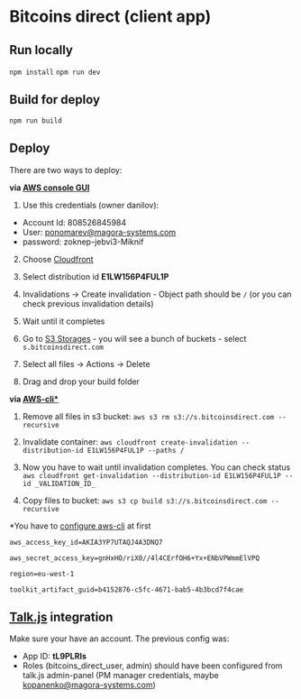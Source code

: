 
# Bitcoins direct (client app)


## Run locally
`npm install`
`npm run dev`

## Build for deploy
 `npm run build`

## Deploy

There are two ways to deploy:

**via [AWS console GUI](https://console.aws.amazon.com/)** 

1. Use this credentials (owner danilov):
- Account Id: 808526845984 
- User: ponomarev@magora-systems.com
- password: zoknep-jebvi3-Miknif
  
2. Choose [Cloudfront](https://console.aws.amazon.com/cloudfront/home?region=eu-west-1#distributions:)
  
3. Select distribution id **E1LW156P4FUL1P**
   
4. Invalidations -> Create invalidation - Object path should be `/` (or you can check previous invalidation details)
   
5. Wait until it completes
   
6. Go to [S3 Storages](https://s3.console.aws.amazon.com/s3/home?region=eu-west-1) - you will see a bunch of buckets - select `s.bitcoinsdirect.com`
   
7. Select all files -> Actions -> Delete
   
8. Drag and drop your build folder

**via [AWS-cli*](https://docs.aws.amazon.com/cli/latest/userguide/cli-chap-welcome.html)**

1. Remove all files in s3 bucket: ```aws s3 rm s3://s.bitcoinsdirect.com --recursive```
   
2. Invalidate container: ```aws cloudfront create-invalidation --distribution-id E1LW156P4FUL1P --paths /```
   
3. Now you have to wait until invalidation completes. You can check status ```aws cloudfront get-invalidation --distribution-id E1LW156P4FUL1P --id _VALIDATION_ID_```
   
4. Copy files to bucket: ```aws s3 cp build s3://s.bitcoinsdirect.com --recursive```
   
 *You have to  [configure aws-cli](https://docs.aws.amazon.com/cli/latest/userguide/cli-chap-configure.html) at first

```aws_access_key_id=AKIA3YP7UTAQJ4A3DNQ7```

```aws_secret_access_key=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```

```region=eu-west-1```

```toolkit_artifact_guid=b4152876-c5fc-4671-bab5-4b3bcd7f4cae```


## [Talk.js](https://talkjs.com) integration
Make sure your have an account. The previous config was:
- App ID: **tL9PLRIs**
- Roles (bitcoins_direct_user, admin) should have been configured from
   talk.js admin-panel (PM manager credentials, maybe
   kopanenko@magora-systems.com)
